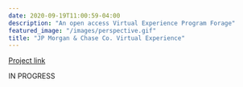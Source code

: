 ```yaml
---
date: 2020-09-19T11:00:59-04:00
description: "An open access Virtual Experience Program Forage"
featured_image: "/images/perspective.gif"
title: "JP Morgan & Chase Co. Virtual Experience"
---
```

[Project link](https://github.com/dylan9012/JP-Morgan-Virtual-Experience)

IN PROGRESS

